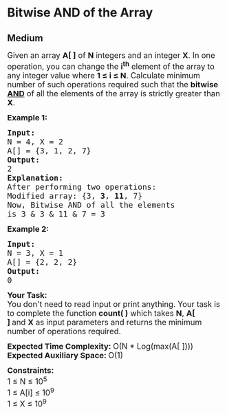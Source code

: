 # Bitwise AND of the Array
## Medium 
<div class="problem-statement">
                <p></p><p><span style="font-size:18px">Given an array&nbsp;<strong>A[ ]</strong>&nbsp;of&nbsp;<strong>N</strong>&nbsp;integers and an&nbsp;integer&nbsp;<strong>X</strong>. In one operation, you can change the <strong>i<sup>th</sup></strong> element of the array to any integer value where <strong>1 ≤ i ≤ N</strong>. Calculate minimum number of such operations required such that the <strong>bitwise</strong> <a href="https://en.wikipedia.org/wiki/Bitwise_operation#AND" target="_blank"><strong>AND</strong></a> of all the elements of the&nbsp;array is strictly greater than <strong>X</strong>.</span></p>

<p><span style="font-size:18px"><strong>Example 1:</strong></span></p>

<pre><span style="font-size:18px"><strong>Input:
</strong>N = 4, X = 2
A[] = {3, 1, 2, 7}
<strong>Output: 
</strong>2<strong>
Explanation: 
</strong>After performing two operations:
Modified array: {3, <strong>3</strong>, <strong>11</strong>, 7} 
Now, Bitwise AND of all the elements
is 3 &amp; 3 &amp; 11 &amp; 7 = 3 
</span></pre>

<p><span style="font-size:18px"><strong>Example 2:</strong></span></p>

<pre><span style="font-size:18px"><strong>Input:
</strong>N = 3, X = 1
A[] = {2, 2, 2}
<strong>Output: 
</strong>0
</span></pre>

<p><span style="font-size:18px"><strong>Your Task:</strong><br>
You don't need to read input or print anything. Your task is to complete the function&nbsp;<strong>count( )</strong>&nbsp;which takes&nbsp;<strong>N</strong>,&nbsp;<strong>A[ ]&nbsp;</strong>and&nbsp;<strong>X</strong>&nbsp;as input parameters and returns the minimum number of operations required.</span></p>

<p><span style="font-size:18px"><strong>Expected Time Complexity:&nbsp;</strong>O(N * Log(max(A[ ])))<br>
<strong>Expected Auxiliary Space:&nbsp;</strong>O(1)</span></p>

<p><span style="font-size:18px"><strong>Constraints:</strong><br>
1 ≤&nbsp;N&nbsp;≤&nbsp;10<sup>5</sup><br>
1&nbsp;≤&nbsp;A[i] ≤&nbsp;10<sup>9</sup><br>
1&nbsp;≤&nbsp;X&nbsp;≤&nbsp;10<sup>9</sup></span></p>
 <p></p>
            </div>